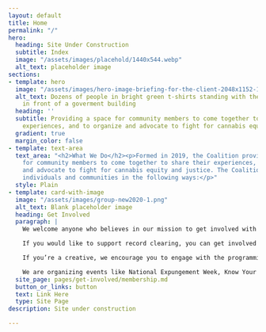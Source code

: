 ```yaml
---
layout: default
title: Home
permalink: "/"
hero:
  heading: Site Under Construction
  subtitle: Index
  image: "/assets/images/placehold/1440x544.webp"
  alt_text: placeholder image
sections:
- template: hero
  image: "/assets/images/hero-image-briefing-for-the-client-2048x1152-1.png"
  alt_text: Dozens of people in bright green t-shirts standing with their fists raised
    in front of a goverment building
  heading: ''
  subtitle: Providing a space for community members to come together to share their
    experiences, and to organize and advocate to fight for cannabis equity and justice.
  gradient: true
  margin_color: false
- template: text-area
  text_area: "<h2>What We Do</h2><p>Formed in 2019, the Coalition provides a space
    for community members to come together to share their experiences, and to organize
    and advocate to fight for cannabis equity and justice. The Coalition supports
    individuals and communities in the following ways:</p>"
  style: Plain
- template: card-with-image
  image: "/assets/images/group-new2020-1.png"
  alt_text: Blank placeholder image
  heading: Get Involved
  paragraph: |
    We welcome anyone who believes in our mission to get involved with us.

    If you would like to support record clearing, you can get involved in organizing events and opportunities for expungement, assist people through the expungement process, or help promote education on record clearing!

    If you’re a creative, we encourage you to engage with the programming of the Coalition, and use your skills to promote this work, present these programs to the public through graphic design, video, etc., and to help curate content for our social media!

    We are organizing events like National Expungement Week, Know Your Rights, and resource fairs. We need support to ensure those events are effective, safe, and impactful for all involved!
  site_page: pages/get-involved/membership.md
  button_or_links: button
  text: Link Here
  type: Site Page
description: Site under construction

---
```

